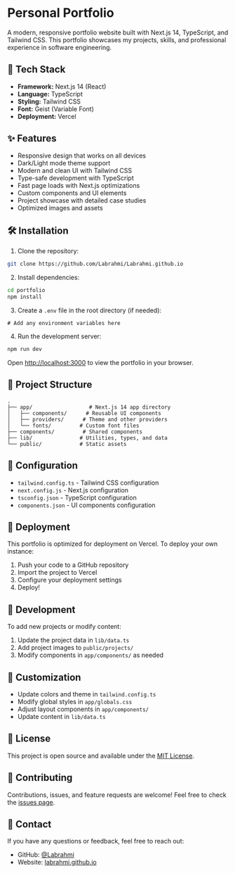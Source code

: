 # Personal Portfolio

A modern, responsive portfolio website built with Next.js 14, TypeScript, and Tailwind CSS. This portfolio showcases my projects, skills, and professional experience in software engineering.

## 🚀 Tech Stack

- **Framework:** Next.js 14 (React)
- **Language:** TypeScript
- **Styling:** Tailwind CSS
- **Font:** Geist (Variable Font)
- **Deployment:** Vercel

## ✨ Features

- Responsive design that works on all devices
- Dark/Light mode theme support
- Modern and clean UI with Tailwind CSS
- Type-safe development with TypeScript
- Fast page loads with Next.js optimizations
- Custom components and UI elements
- Project showcase with detailed case studies
- Optimized images and assets

## 🛠️ Installation

1. Clone the repository:
```bash
git clone https://github.com/Labrahmi/Labrahmi.github.io
```

2. Install dependencies:
```bash
cd portfolio
npm install
```

3. Create a `.env` file in the root directory (if needed):
```env
# Add any environment variables here
```

4. Run the development server:
```bash
npm run dev
```

Open [http://localhost:3000](http://localhost:3000) to view the portfolio in your browser.

## 📁 Project Structure

```
.
├── app/                  # Next.js 14 app directory
│   ├── components/      # Reusable UI components
│   ├── providers/      # Theme and other providers
│   └── fonts/         # Custom font files
├── components/         # Shared components
├── lib/               # Utilities, types, and data
└── public/            # Static assets
```

## 🔧 Configuration

- `tailwind.config.ts` - Tailwind CSS configuration
- `next.config.js` - Next.js configuration
- `tsconfig.json` - TypeScript configuration
- `components.json` - UI components configuration

## 🚀 Deployment

This portfolio is optimized for deployment on Vercel. To deploy your own instance:

1. Push your code to a GitHub repository
2. Import the project to Vercel
3. Configure your deployment settings
4. Deploy!

## 📝 Development

To add new projects or modify content:

1. Update the project data in `lib/data.ts`
2. Add project images to `public/projects/`
3. Modify components in `app/components/` as needed

## 🎨 Customization

- Update colors and theme in `tailwind.config.ts`
- Modify global styles in `app/globals.css`
- Adjust layout components in `app/components/`
- Update content in `lib/data.ts`

## 📄 License

This project is open source and available under the [MIT License](LICENSE).

## 🤝 Contributing

Contributions, issues, and feature requests are welcome! Feel free to check the [issues page](https://github.com/Labrahmi/Labrahmi.github.io/issues).

## 📧 Contact

If you have any questions or feedback, feel free to reach out:

- GitHub: [@Labrahmi](https://github.com/Labrahmi)
- Website: [labrahmi.github.io](https://labrahmi.github.io)